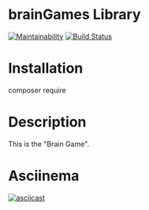# brainGames Library

[![Maintainability](https://api.codeclimate.com/v1/badges/5f2013cf76bfd8c76e24/maintainability)](https://codeclimate.com/github/alexgo93/braingame/maintainability) [![Build Status](https://travis-ci.com/alexgo93/braingame.svg?branch=master)](https://travis-ci.com/alexgo93/braingame)

# Installation

composer require

# Description

This is the "Brain Game".

# Asciinema

[![asciicast](https://asciinema.org/a/qZcBB97qlAs5jUGsBZFlreOCN.svg)](https://asciinema.org/a/qZcBB97qlAs5jUGsBZFlreOCN)
